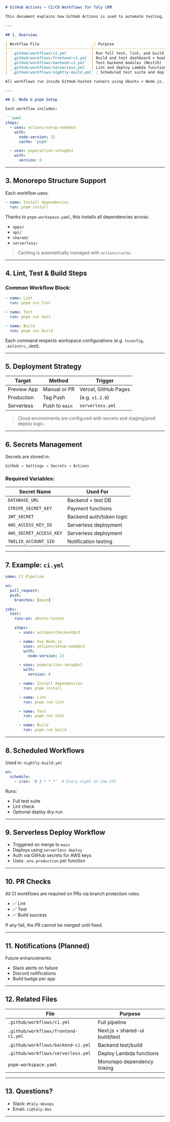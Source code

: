 ```md
# GitHub Actions – CI/CD Workflows for Taly CRM

This document explains how GitHub Actions is used to automate testing, builds, and deployments across the Taly CRM monorepo. It includes workflow file structure, secrets management, caching strategies, and environment-specific logic for frontend, backend, and serverless packages.

---

## 1. Overview

| Workflow File                        | Purpose                            |
|-------------------------------------|------------------------------------|
| `.github/workflows/ci.yml`          | Run full test, lint, and build on PRs and pushes |
| `.github/workflows/frontend-ci.yml` | Build and test dashboard + booking |
| `.github/workflows/backend-ci.yml`  | Test backend modules (NestJS)      |
| `.github/workflows/serverless.yml`  | Lint and deploy Lambda functions   |
| `.github/workflows/nightly-build.yml` | Scheduled test suite and deployment dry-run |

All workflows run inside GitHub-hosted runners using Ubuntu + Node.js.

---

## 2. Node & pnpm Setup

Each workflow includes:

```yaml
steps:
  - uses: actions/setup-node@v3
    with:
      node-version: 22
      cache: 'pnpm'

  - uses: pnpm/action-setup@v2
    with:
      version: 8
```

---

## 3. Monorepo Structure Support

Each workflow uses:

```yaml
- name: Install dependencies
  run: pnpm install
```

Thanks to `pnpm-workspace.yaml`, this installs all dependencies across:

- `apps/`
- `api/`
- `shared/`
- `serverless/`

> Caching is automatically managed with `actions/cache`.

---

## 4. Lint, Test & Build Steps

### Common Workflow Block:

```yaml
- name: Lint
  run: pnpm run lint

- name: Test
  run: pnpm run test

- name: Build
  run: pnpm run build
```

Each command respects workspace configurations (e.g. `tsconfig`, `.eslintrc`, Jest).

---

## 5. Deployment Strategy

| Target      | Method         | Trigger             |
|-------------|----------------|---------------------|
| Preview App | Manual or PR   | Vercel, GitHub Pages |
| Production  | Tag Push       | (e.g. `v1.2.0`)     |
| Serverless  | Push to `main` | `serverless.yml`    |

> Cloud environments are configured with secrets and staging/prod deploy logic.

---

## 6. Secrets Management

Secrets are stored in:

```
GitHub → Settings → Secrets → Actions
```

### Required Variables:

| Secret Name              | Used For                   |
|--------------------------|----------------------------|
| `DATABASE_URL`           | Backend + test DB          |
| `STRIPE_SECRET_KEY`      | Payment functions          |
| `JWT_SECRET`             | Backend auth/token logic   |
| `AWS_ACCESS_KEY_ID`      | Serverless deployment      |
| `AWS_SECRET_ACCESS_KEY`  | Serverless deployment      |
| `TWILIO_ACCOUNT_SID`     | Notification testing       |

---

## 7. Example: `ci.yml`

```yaml
name: CI Pipeline

on:
  pull_request:
  push:
    branches: [main]

jobs:
  test:
    runs-on: ubuntu-latest

    steps:
      - uses: actions/checkout@v3

      - name: Use Node.js
        uses: actions/setup-node@v3
        with:
          node-version: 22

      - uses: pnpm/action-setup@v2
        with:
          version: 8

      - name: Install dependencies
        run: pnpm install

      - name: Lint
        run: pnpm run lint

      - name: Test
        run: pnpm run test

      - name: Build
        run: pnpm run build
```

---

## 8. Scheduled Workflows

Used in: `nightly-build.yml`

```yaml
on:
  schedule:
    - cron: '0 2 * * *'  # Every night at 2am UTC
```

Runs:
- Full test suite
- Lint check
- Optional deploy dry-run

---

## 9. Serverless Deploy Workflow

- Triggered on merge to `main`
- Deploys using `serverless deploy`
- Auth via GitHub secrets for AWS keys
- Uses `.env.production` per function

---

## 10. PR Checks

All CI workflows are required on PRs via branch protection rules:

- ✅ Lint
- ✅ Test
- ✅ Build success

If any fail, the PR cannot be merged until fixed.

---

## 11. Notifications (Planned)

Future enhancements:
- Slack alerts on failure
- Discord notifications
- Build badge per app

---

## 12. Related Files

| File                                  | Purpose                        |
|---------------------------------------|--------------------------------|
| `.github/workflows/ci.yml`           | Full pipeline                  |
| `.github/workflows/frontend-ci.yml`  | Next.js + shared-ui build/test |
| `.github/workflows/backend-ci.yml`   | Backend test/build             |
| `.github/workflows/serverless.yml`   | Deploy Lambda functions        |
| `pnpm-workspace.yaml`                | Monorepo dependency linking    |

---

## 13. Questions?

- Slack: `#taly-devops`
- Email: `ci@taly.dev`

---
```
